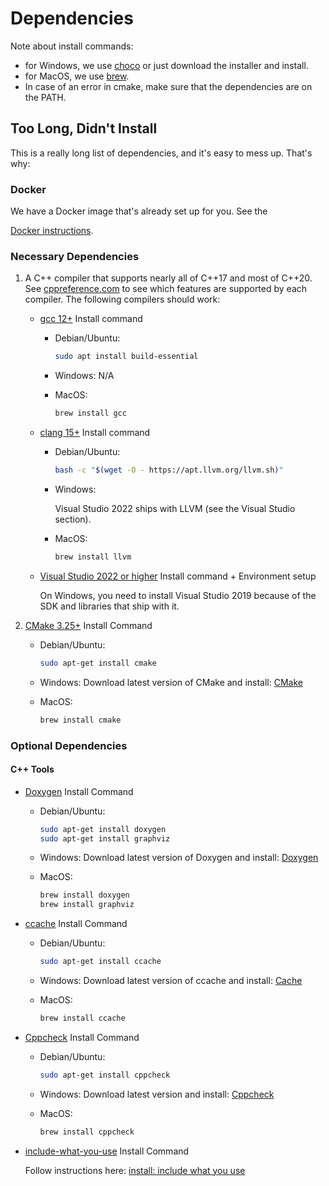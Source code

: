 # Dependencies

Note about install commands:

- for Windows, we use [choco](https://chocolatey.org/install) or just download
  the installer and install.
- for MacOS, we use [brew](https://brew.sh/).
- In case of an error in cmake, make sure that the dependencies are on the PATH.

## Too Long, Didn't Install

This is a really long list of dependencies, and it's easy to mess up. That's
why:

### Docker

We have a Docker image that's already set up for you. See the

<!-- markdownlint-disable MD051 -->

[Docker instructions](#docker-instructions).

<!-- markdownlint-enable -->

### Necessary Dependencies

1. A C++ compiler that supports nearly all of C++17 and most of C++20. See
   [cppreference.com](https://en.cppreference.com/w/cpp/compiler_support) to see
   which features are supported by each compiler. The following compilers should
   work:

   - [gcc 12+](https://gcc.gnu.org/) Install command

     - Debian/Ubuntu:

       ```bash
       sudo apt install build-essential
       ```

     - Windows: N/A
     - MacOS:

       ```bash
       brew install gcc
       ```

   - [clang 15+](https://clang.llvm.org/) Install command

     - Debian/Ubuntu:

       ```bash
       bash -c "$(wget -O - https://apt.llvm.org/llvm.sh)"
       ```

     - Windows:

       Visual Studio 2022 ships with LLVM (see the Visual Studio section).

     - MacOS:

       ```bash
       brew install llvm
       ```

   - [Visual Studio 2022 or higher](https://visualstudio.microsoft.com/) Install
     command + Environment setup

     On Windows, you need to install Visual Studio 2019 because of the SDK and
     libraries that ship with it.

2. [CMake 3.25+](https://cmake.org/) Install Command

   - Debian/Ubuntu:

     ```bash
     sudo apt-get install cmake
     ```

   - Windows: Download latest version of CMake and install:
     [CMake](https://cmake.org/download/)
   - MacOS:

     ```bash
     brew install cmake
     ```

### Optional Dependencies

#### C++ Tools

- [Doxygen](http://doxygen.nl/) Install Command

  - Debian/Ubuntu:

    ```bash
    sudo apt-get install doxygen
    sudo apt-get install graphviz
    ```

  - Windows: Download latest version of Doxygen and install:
    [Doxygen](https://www.doxygen.nl/download.html)

  - MacOS:

    ```bash
    brew install doxygen
    brew install graphviz
    ```

- [ccache](https://ccache.dev) Install Command

  - Debian/Ubuntu:

    ```bash
    sudo apt-get install ccache
    ```

  - Windows: Download latest version of ccache and install:
    [Cache](https://ccache.dev/download.html)

  - MacOS:

    ```bash
    brew install ccache
    ```

- [Cppcheck](http://cppcheck.sourceforge.net/) Install Command

  - Debian/Ubuntu:

    ```bash
    sudo apt-get install cppcheck
    ```

  - Windows: Download latest version and install:
    [Cppcheck](https://cppcheck.sourceforge.io/)

  - MacOS:

    ```bash
    brew install cppcheck
    ```

- [include-what-you-use](https://include-what-you-use.org/) Install Command

  Follow instructions here:
  [install: include what you use](https://github.com/include-what-you-use/include-what-you-use#how-to-install)
